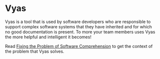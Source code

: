 # Vyas
Vyas is a tool that is used by software developers who are responsible to support complex software systems that they have inherited and for which no good documentation is present. To more your team members uses Vyas the more helpful and intelligent it becomes!

Read [Fixing the Problem of Software Comprehension](https://medium.com/@anuroopsirothia/fixing-the-problem-of-software-comprehension-f99f8febfed2) to get the context of the problem that Vyas solves.
